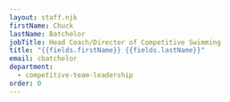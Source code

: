 ```yaml
---
layout: staff.njk
firstName: Chuck
lastName: Batchelor
jobTitle: Head Coach/Director of Competitive Swimming
title: "{{fields.firstName}} {{fields.lastName}}"
email: cbatchelor
department:
  - competitive-team-leadership
order: 0
---
```

